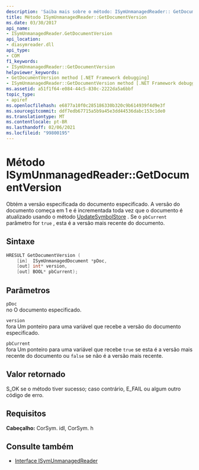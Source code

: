 ```yaml
---
description: 'Saiba mais sobre o método: ISymUnmanagedReader:: GetDocumentVersion'
title: Método ISymUnmanagedReader::GetDocumentVersion
ms.date: 03/30/2017
api_name:
- ISymUnmanagedReader.GetDocumentVersion
api_location:
- diasymreader.dll
api_type:
- COM
f1_keywords:
- ISymUnmanagedReader::GetDocumentVersion
helpviewer_keywords:
- GetDocumentVersion method [.NET Framework debugging]
- ISymUnmanagedReader::GetDocumentVersion method [.NET Framework debugging]
ms.assetid: a51f1f64-e084-44c5-830c-2222da5a6bbf
topic_type:
- apiref
ms.openlocfilehash: e6877a10f0c285186330b320c9b614939f4d9e3f
ms.sourcegitcommit: ddf7edb67715a5b9a45e3dd44536dabc153c1de0
ms.translationtype: MT
ms.contentlocale: pt-BR
ms.lasthandoff: 02/06/2021
ms.locfileid: "99800195"
---
```

# <a name="isymunmanagedreadergetdocumentversion-method"></a>Método ISymUnmanagedReader::GetDocumentVersion

Obtém a versão especificada do documento especificado. A versão do documento começa em 1 e é incrementada toda vez que o documento é atualizado usando o método [UpdateSymbolStore](isymunmanagedreader-updatesymbolstore-method.md) . Se o `pbCurrent` parâmetro for `true` , esta é a versão mais recente do documento.  
  
## <a name="syntax"></a>Sintaxe  
  
```cpp  
HRESULT GetDocumentVersion (  
    [in]  ISymUnmanagedDocument *pDoc,  
    [out] int* version,  
    [out] BOOL* pbCurrent);  
```  
  
## <a name="parameters"></a>Parâmetros  

 `pDoc`  
 no O documento especificado.  
  
 `version`  
 fora Um ponteiro para uma variável que recebe a versão do documento especificado.  
  
 `pbCurrent`  
 fora Um ponteiro para uma variável que recebe `true` se esta é a versão mais recente do documento ou `false` se não é a versão mais recente.  
  
## <a name="return-value"></a>Valor retornado  

 S_OK se o método tiver sucesso; caso contrário, E_FAIL ou algum outro código de erro.  
  
## <a name="requirements"></a>Requisitos  

 **Cabeçalho:** CorSym. idl, CorSym. h  
  
## <a name="see-also"></a>Consulte também

- [Interface ISymUnmanagedReader](isymunmanagedreader-interface.md)
